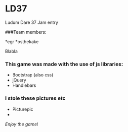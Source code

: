 # LD37
Ludum Dare 37 Jam entry

###Team members:

*egr
*osthekake

Blabla

<h3>This game was made with the use of js libraries:</h3>
<ul>
	<li>Bootstrap (also css)</li>
	<li>jQuery</li>
	<li>Handlebars</li>
</ul>

<h3>I stole these pictures etc</h3>
<ul>
	<li>Picturepic</li>
	<li></li>
</ul>

<i>Enjoy the game!</i>
